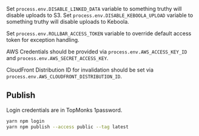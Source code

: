 Set `process.env.DISABLE_LINKED_DATA` variable to something truthy will disable uploads to S3.
Set `process.env.DISABLE_KEBOOLA_UPLOAD` variable to something truthy will disable uploads to Keboola.

Set `process.env.ROLLBAR_ACCESS_TOKEN` variable to override default access token for exception handling.

AWS Credentials should be provided via `process.env.AWS_ACCESS_KEY_ID` and `process.env.AWS_SECRET_ACCESS_KEY`.

CloudFront Distribution ID for invalidation should be set via `process.env.AWS_CLOUDFRONT_DISTRIBUTION_ID`.



## Publish

Login credentials are in TopMonks 1password.

```bash
yarn npm login
yarn npm publish --access public --tag latest
```
